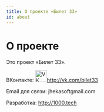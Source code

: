 ```yaml
---
title: О проекте «Билет 33»
id: about
---
```


О проекте
=============

Это проект &laquo;Билет 33&raquo;.

ВКонтакте: <a href="http://vk.com/bilet33"><img src="https://pp.vk.me/c424917/v424917492/42ce/QmMPZSFi_1w.jpg" alt="VK" width="32"/>http://vk.com/bilet33</a>

Email для связи: jhekasoft<script>document.write('@')</script>gmail.com

Разработка: <a href="http://1000.tech" target="_blank">http://1000.tech</a>
